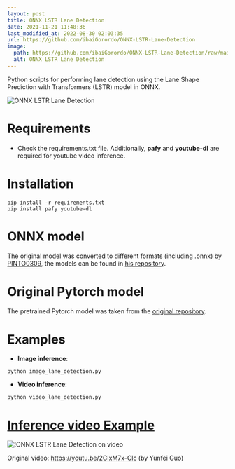 ```yaml
---
layout: post
title: ONNX LSTR Lane Detection
date: 2021-11-21 11:48:36 
last_modified_at: 2022-08-30 02:03:35 
url: https://github.com/ibaiGorordo/ONNX-LSTR-Lane-Detection
image:
  path: https://github.com/ibaiGorordo/ONNX-LSTR-Lane-Detection/raw/main/doc/img/lane_Detection.jpg
  alt: ONNX LSTR Lane Detection
---
```

Python scripts for performing lane detection using the Lane Shape Prediction with Transformers (LSTR) model in ONNX.

![ONNX LSTR Lane Detection](https://github.com/ibaiGorordo/ONNX-LSTR-Lane-Detection/raw/main/doc/img/lane_Detection.jpg)

# Requirements

 * Check the requirements.txt file. Additionally, **pafy** and **youtube-dl** are required for youtube video inference. 
 
# Installation
```
pip install -r requirements.txt
pip install pafy youtube-dl
```

# ONNX model
The original model was converted to different formats (including .onnx) by [PINTO0309](https://github.com/PINTO0309), the models can be found in [his repository](https://github.com/PINTO0309/PINTO_model_zoo/tree/main/167_LSTR).

# Original Pytorch model
The pretrained Pytorch model was taken from the [original repository](https://github.com/liuruijin17/LSTR).

# Examples

 * **Image inference**:
 
 ```
 python image_lane_detection.py
 ```
 
  * **Video inference**:
 
 ```
 python video_lane_detection.py
 ```
 
 # [Inference video Example](https://youtu.be/9pfrol-mEWo) 
 ![!ONNX LSTR Lane Detection on video](https://github.com/ibaiGorordo/ONNX-LSTR-Lane-Detection/raw/main/doc/img/lane_detection.gif)
 
 Original video: https://youtu.be/2CIxM7x-Clc (by Yunfei Guo)

